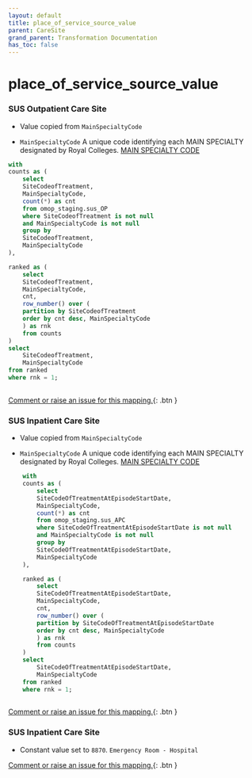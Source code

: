 ```yaml
---
layout: default
title: place_of_service_source_value
parent: CareSite
grand_parent: Transformation Documentation
has_toc: false
---
```

# place_of_service_source_value
### SUS Outpatient Care Site
* Value copied from `MainSpecialtyCode`

* `MainSpecialtyCode` A unique code identifying each MAIN SPECIALTY designated by Royal Colleges. [MAIN SPECIALTY CODE]()

```sql
with 
counts as ( 
	select 
	SiteCodeofTreatment, 
	MainSpecialtyCode, 
	count(*) as cnt 
	from omop_staging.sus_OP 
	where SiteCodeofTreatment is not null 
	and MainSpecialtyCode is not null 
	group by 
	SiteCodeofTreatment, 
	MainSpecialtyCode 
), 

ranked as ( 
	select 
	SiteCodeofTreatment, 
	MainSpecialtyCode, 
	cnt, 
	row_number() over ( 
	partition by SiteCodeofTreatment 
	order by cnt desc, MainSpecialtyCode 
	) as rnk 
	from counts 
)
select 
	SiteCodeofTreatment, 
	MainSpecialtyCode 
from ranked 
where rnk = 1;
	
```


[Comment or raise an issue for this mapping.](https://github.com/answerdigital/oxford-omop-data-mapper/issues/new?title=OMOP%20CareSite%20table%20place_of_service_source_value%20field%20SUS%20Outpatient%20Care%20Site%20mapping){: .btn }
### SUS Inpatient Care Site
* Value copied from `MainSpecialtyCode`

* `MainSpecialtyCode` A unique code identifying each MAIN SPECIALTY designated by Royal Colleges. [MAIN SPECIALTY CODE]()

```sql
	with 
	counts as ( 
		select 
		SiteCodeOfTreatmentAtEpisodeStartDate, 
		MainSpecialtyCode, 
		count(*) as cnt 
		from omop_staging.sus_APC 
		where SiteCodeOfTreatmentAtEpisodeStartDate is not null 
		and MainSpecialtyCode is not null 
		group by 
		SiteCodeOfTreatmentAtEpisodeStartDate, 
		MainSpecialtyCode 
	), 

	ranked as ( 
		select 
		SiteCodeOfTreatmentAtEpisodeStartDate, 
		MainSpecialtyCode, 
		cnt, 
		row_number() over ( 
		partition by SiteCodeOfTreatmentAtEpisodeStartDate 
		order by cnt desc, MainSpecialtyCode 
		) as rnk 
		from counts 
	)
	select 
		SiteCodeOfTreatmentAtEpisodeStartDate, 
		MainSpecialtyCode 
	from ranked 
	where rnk = 1;
	
```


[Comment or raise an issue for this mapping.](https://github.com/answerdigital/oxford-omop-data-mapper/issues/new?title=OMOP%20CareSite%20table%20place_of_service_source_value%20field%20SUS%20Inpatient%20Care%20Site%20mapping){: .btn }
### SUS Inpatient Care Site
* Constant value set to `8870`. `Emergency Room - Hospital`

[Comment or raise an issue for this mapping.](https://github.com/answerdigital/oxford-omop-data-mapper/issues/new?title=OMOP%20CareSite%20table%20place_of_service_source_value%20field%20SUS%20Inpatient%20Care%20Site%20mapping){: .btn }
